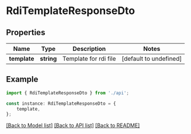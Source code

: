 # RdiTemplateResponseDto


## Properties

Name | Type | Description | Notes
------------ | ------------- | ------------- | -------------
**template** | **string** | Template for rdi file | [default to undefined]

## Example

```typescript
import { RdiTemplateResponseDto } from './api';

const instance: RdiTemplateResponseDto = {
    template,
};
```

[[Back to Model list]](../README.md#documentation-for-models) [[Back to API list]](../README.md#documentation-for-api-endpoints) [[Back to README]](../README.md)
